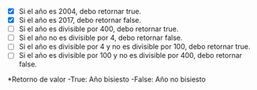 - [x] Si el año es 2004, debo retornar true.
- [x] Si el año es 2017, debo retornar false. 
- [ ] Si el año es divisible por 400, debo retornar true.
- [ ] Si el año no es divisible por 4, debo retornar false.
- [ ] Si el año es divisible por 4 y no es divisible por 100, debo retornar true.
- [ ] Si el año es divisible por 100 y no es divisible por 400, debo retornar false.

*Retorno de valor
-True: Año bisiesto
-False: Año no bisiesto
